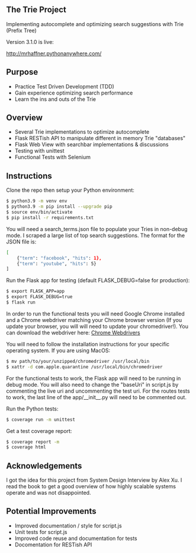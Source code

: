 ## The Trie Project

Implementing autocomplete and optimizing search suggestions with Trie (Prefix Tree)

Version 3.1.0 is live:

http://mrhaffner.pythonanywhere.com/

## Purpose

- Practice Test Driven Development (TDD)
- Gain experience optimizing search performance
- Learn the ins and outs of the Trie

## Overview

- Several Trie implementations to optimize autocomplete
- Flask RESTish API to manipulate different in memory Trie "databases"
- Flask Web View with searchbar implementations & discussions
- Testing with unittest
- Functional Tests with Selenium

## Instructions

Clone the repo then setup your Python environment:

```sh
$ python3.9 -m venv env
$ python3.9 -m pip install --upgrade pip
$ source env/bin/activate
$ pip install -r requirements.txt
```

You will need a search_terms.json file to populate your Tries in non-debug mode. I scraped a large list of top search suggestions. The format for the JSON file is:

```sh
[
    {"term": "facebook", "hits": 1},
    {"term": "youtube", "hits": 5}
]
```

Run the Flask app for testing (default FLASK_DEBUG=false for production):

```sh
$ export FLASK_APP=app
$ export FLASK_DEBUG=true
$ flask run
```

In order to run the functional tests you will need Google Chrome installed and a Chrome webdriver matching your Chrome browser version (If you update your browser, you will will need to update your chromedriver!). You can download the webdriver here:
[Chrome Webdrivers](https://chromedriver.chromium.org/downloads)

You will need to follow the installation instructions for your specific operating system. If you are using MacOS:

```sh
$ mv path/to/your/unzipped/chromedriver /usr/local/bin
$ xattr -d com.apple.quarantine /usr/local/bin/chromedriver
```

For the functional tests to work, the Flask app will need to be running in debug mode. You will also need to change the "baseUri" in script.js by commenting the live uri and uncommenting the test uri. For the routes tests to work, the last line of the app/\_\_init\_\_.py will need to be commented out.

Run the Python tests:

```sh
$ coverage run -m unittest
```

Get a test coverage report:

```sh
$ coverage report -m
$ coverage html
```

## Acknowledgements

I got the idea for this project from System Design Interview by Alex Xu. I read the book to get a good overview of how highly scalable systems operate and was not disappointed.

## Potential Improvements

- Improved documentation / style for script.js
- Unit tests for script.js
- Improved code reuse and documentation for tests
- Docomentation for RESTish API
